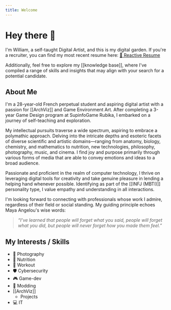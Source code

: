 ```yaml
---
title: Welcome
---
```

# Hey there 👋

I'm William, a self-taught Digital Artist, and this is my digital garden. If you're a recruiter, you can find my most recent resume here: [📄 Reactive Resume](https://rxresu.me/william.bs.pro/en-curriculum-vitae)

Additionally, feel free to explore my [[knowledge base]], where I've compiled a range of skills and insights that may align with your search for a potential candidate.

## About Me

I'm a 28-year-old French perpetual student and aspiring digital artist with a passion for [[ArchViz]] and Game Environment Art. After completing a 3-year Game Design program at SupinfoGame Rubika, I embarked on a journey of self-teaching and exploration.  
  
My intellectual pursuits traverse a wide spectrum, aspiring to embrace a polymathic approach. Delving into the intricate depths and esoteric facets of diverse scientific and artistic domains—ranging from anatomy, biology, chemistry, and mathematics to nutrition, new technologies, philosophy, photography, music, and cinema. I find joy and purpose primarily through various forms of media that are able to convey emotions and ideas to a broad audience.  
  
Passionate and proficient in the realm of computer technology, I thrive on leveraging digital tools for creativity and take genuine pleasure in lending a helping hand whenever possible. Identifying as part of the [[INFJ (MBTI)]] personality type, I value empathy and understanding in all interactions.  
  
I'm looking forward to connecting with professionals whose work I admire, regardless of their field or social standing. My guiding principle echoes Maya Angelou's wise words:

> *“I’ve learned that people will forget what you said, people will forget what you did, but people will never forget how you made them feel.”*

## My Interests / Skills

- 📸 Photography
- 🥗 Nutrition
- 💪 Workout
- 🛡️ Cybersecurity
- 🎮 Game-dev
- 🧰 Modding
-  [[ArchViz]]
	- Projects
- 💻 IT
